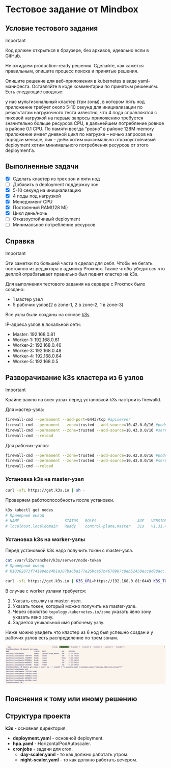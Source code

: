 # Тестовое задание от Mindbox

## Условие тестового задания

> [!IMPORTANT]
> Код должен открыться в браузере, без архивов, идеально если в GitHub.

Не ожидаем production-ready решения. Сделайте, как кажется правильным, опишите процесс поиска и принятые решения.

Опишите решение для веб-приложения в kubernetes в виде yaml-манифеста. Оставляйте в коде комментарии по принятым решениям. Есть следующие вводные:

у нас мультизональный кластер (три зоны), в котором пять нод
приложение требует около 5-10 секунд для инициализации
по результатам нагрузочного теста известно, что 4 пода справляются с пиковой нагрузкой
на первые запросы приложению требуется значительно больше ресурсов CPU, в дальнейшем потребление ровное в районе 0.1 CPU. По памяти всегда “ровно” в районе 128M memory
приложение имеет дневной цикл по нагрузке – ночью запросов на порядки меньше, пик – днём
хотим максимально отказоустойчивый deployment
хотим минимального потребления ресурсов от этого deployment’а.

## Выполненные задачи

- [X] Сделать кластер из трех зон и пяти нод
- [ ] Добавить в deployment поддержку зон
- [X] 5-10 секунд на инициализацию
- [X] 4 поды под нагрузкой
- [X] Менеджмент CPU
- [X] Постоянный RAM(128 Mi)
- [X] Цикл день/ночь
- [ ] Отказоустойчивый deployment
- [ ] Минимальное потребление ресурсов

## Справка

> [!IMPORTANT]
> Эти заметки по большей части я сделал для себя. Чтобы не бегать постоянно из редактора в админку Proxmox.
> Также чтобы убедиться что деплой отрабатывает правильно был поднят кластер на k3s.

Для выполнения тестового задания на сервере с Proxmox было создано:

- 1 мастер узел
- 5 рабочих узлов(2 в zone-1, 2 в zone-2, 1 в zone-3)

Все узлы были созданы на основе [k3s](https://k3s.io/).

IP-адреса узлов в локальной сети:

- Master: 192.168.0.81
- Worker-1: 192.168.0.61  
- Worker-2: 192.168.0.46
- Worker-3: 192.168.0.48
- Worker-4: 192.168.0.64
- Worker-5: 192.168.0.5

## Разворачивание k3s кластера из 6 узлов

> [!IMPORTANT]
> Крайне важно на всех узлах перед установкой k3s настроить firewalld.

Для мастер-узла:

```sh
firewall-cmd --permanent --add-port=6443/tcp #apiserver
firewall-cmd --permanent --zone=trusted --add-source=10.42.0.0/16 #pods
firewall-cmd --permanent --zone=trusted --add-source=10.43.0.0/16 #services
firewall-cmd --reload
```

Для рабочих-узлов:

```sh
firewall-cmd --permanent --zone=trusted --add-source=10.42.0.0/16 #pods
firewall-cmd --permanent --zone=trusted --add-source=10.43.0.0/16 #services
firewall-cmd --reload
```

### Установка k3s на master-узел

```sh
curl -sfL https://get.k3s.io | sh -
```

Проверяем работоспособность после установки.

```sh
k3s kubectl get nodes
# Примерный вывод
# NAME                    STATUS   ROLES                  AGE   VERSION
# localhost.localdomain   Ready    control-plane,master   31s   v1.31.4+k3s1
```

### Установка k3s на worker-узлы

Перед установкой k3s надо получить токен с master-узла.

```sh
cat /var/lib/rancher/k3s/server/node-token
# Примерный вывод
# K10362873f74199eb94b1a387ba6ba177e26bca67b4670987c8eb52450eccdd88ac::server:cf519b2af9327ab87fb6603ac3574ac4
```

```sh
curl -sfL https://get.k3s.io | K3S_URL=https://192.168.0.81:6443 K3S_TOKEN=<token> sh -s - --node-label topology.kubernetes.io/zone=<zone> --with-node-id
```

В случае с worker узлами требуется:

1. Указать ссылку на master-узел.
2. Указать токен, который можно получить на master-узле.
3. Через свойство `topology.kubernetes.io/zone` указать явно зону указать явно зону. 
4. Задается уникальной имя рабочему узлу.

Ниже можно увидеть что кластер из 6 нод был успешно создан и у рабочих узлов есть распределение по трем зонам.

![nodes](./assets/master-nodes.png)

## Пояснения к тому или иному решению

## Структура проекта

**k3s** - основная директория.
  - **deployment.yaml** - основной deployment.
  - **hpa.yaml** - HorizontalPodAutoscaler.
  - **cronjobs** - задачи для cron.
    - **day-scaler.yaml** - то как должно работать утром.
    - **night-scaler.yaml** - то как должно работать вечером.
